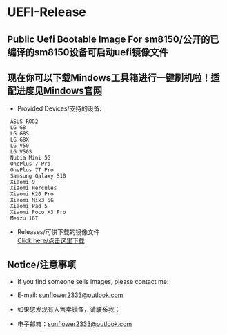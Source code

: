 # UEFI-Release  
## Public Uefi Bootable Image For sm8150/公开的已编译的sm8150设备可启动uefi镜像文件  

## 现在你可以下载Mindows工具箱进行一键刷机啦！适配进度见[Mindows官网](http://mindows.cn/)

* Provided Devices/支持的设备:  
```
 ASUS ROG2
 LG G8
 LG G8S
 LG G8X
 LG V50
 LG V50S
 Nubia Mini 5G
 OnePlus 7 Pro
 OnePlus 7T Pro
 Samsung Galaxy S10
 Xiaomi 9
 Xiaomi Hercules
 Xiaomi K20 Pro
 Xiaomi Mix3 5G
 Xiaomi Pad 5
 Xiaomi Poco X3 Pro
 Meizu 16T
```
* Releases/可供下载的镜像文件  
  [Click here/点击这里下载](https://github.com/sunflower2333/UEFI-Release/releases)
  
## Notice/注意事项  
* If you find someone sells images, please contact me:  
* E-mail: sunflower2333@outlook.com  
  
* 如果您发现有人售卖镜像，请联系我；
* 电子邮箱：sunflower2333@outlook.com
